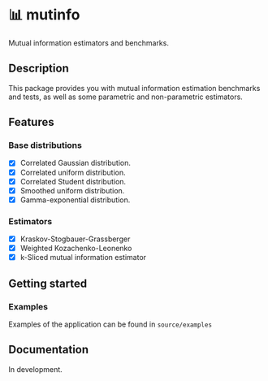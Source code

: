 # 📊 mutinfo
Mutual information estimators and benchmarks.

## Description
This package provides you with mutual information estimation benchmarks and tests,
as well as some parametric and non-parametric estimators.

## Features
### Base distributions

- [x] Correlated Gaussian distribution.
- [x] Correlated uniform distribution.
- [x] Correlated Student distribution.
- [x] Smoothed uniform distribution.
- [x] Gamma-exponential distribution.

### Estimators

- [x] Kraskov-Stogbauer-Grassberger
- [X] Weighted Kozachenko-Leonenko
- [x] k-Sliced mutual information estimator

## Getting started
### Examples
Examples of the application can be found in `source/examples`

## Documentation
In development.
